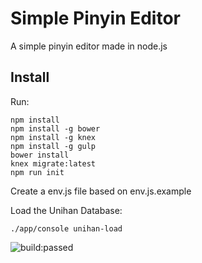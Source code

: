 # Simple Pinyin Editor
A simple pinyin editor made in node.js

## Install
Run:

```
npm install
npm install -g bower
npm install -g knex
npm install -g gulp
bower install
knex migrate:latest
npm run init
```

Create a env.js file based on env.js.example


Load the Unihan Database:
```
./app/console unihan-load
```

<img src="https://travis-ci.org/pierophp/pinyin.svg" alt="build:passed">
